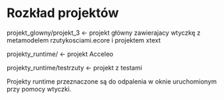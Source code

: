 # Rozkład projektów

projekt_glowny/projekt_3 <- projekt główny zawierajacy wtyczkę z metamodelem rzutykosciami.ecore i projektem xtext

projekty_runtime/ <- projekt Acceleo

projekty_runtime/testrzuty <- projekt z testami

Projekty runtime przeznaczone są do odpalenia w oknie uruchomionym przy pomocy wtyczki.
